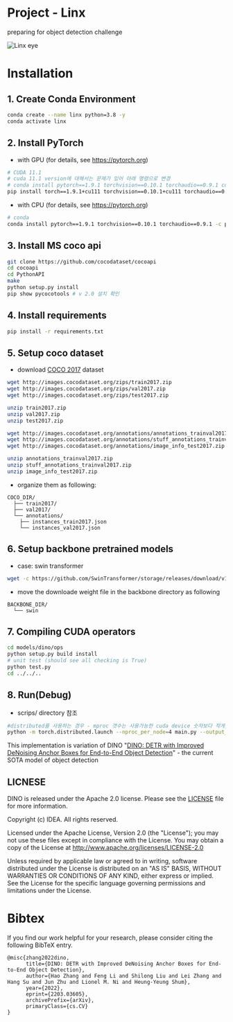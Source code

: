 # Project - Linx

preparing for object detection challenge

![Linx eye](https://user-images.githubusercontent.com/15726007/177371786-167eb74b-3953-435a-9aa2-d1bb779f1688.png)

# Installation

## 1. Create Conda Environment

```bash
conda create --name linx python=3.8 -y
conda activate linx
```

## 2. Install PyTorch

- with GPU (for details, see https://pytorch.org)

```bash
# CUDA 11.1
# cuda 11.1 version에 대해서는 문제가 있어 아래 명령으로 변경
# conda install pytorch==1.9.1 torchvision==0.10.1 torchaudio==0.9.1 cudatoolkit=10.2 -c pytorch
pip install torch==1.9.1+cu111 torchvision==0.10.1+cu111 torchaudio==0.9.1 -f https://download.pytorch.org/whl/torch_stable.html
```

- with CPU (for details, see https://pytorch.org)

```bash
# conda
conda install pytorch==1.9.1 torchvision==0.10.1 torchaudio==0.9.1 -c pytorch
```

## 3. Install MS coco api
```bash
git clone https://github.com/cocodataset/cocoapi
cd cocoapi
cd PythonAPI
make
python setup.py install
pip show pycocotools # v 2.0 설치 확인 
```


## 4. Install requirements
```bash
pip install -r requirements.txt
```

## 5. Setup coco dataset 
- download [COCO 2017](https://cocodataset.org/) dataset 
```bash
wget http://images.cocodataset.org/zips/train2017.zip
wget http://images.cocodataset.org/zips/val2017.zip
wget http://images.cocodataset.org/zips/test2017.zip

unzip train2017.zip
unzip val2017.zip
unzip test2017.zip

wget http://images.cocodataset.org/annotations/annotations_trainval2017.zip
wget http://images.cocodataset.org/annotations/stuff_annotations_trainval2017.zip
wget http://images.cocodataset.org/annotations/image_info_test2017.zip

unzip annotations_trainval2017.zip
unzip stuff_annotations_trainval2017.zip
unzip image_info_test2017.zip
```

- organize them as following:
```
COCO_DIR/
  ├── train2017/
  ├── val2017/
  └── annotations/
  	├── instances_train2017.json
  	└── instances_val2017.json
```

## 6. Setup backbone pretrained models
- case: swin transformer
```bash
wget -c https://github.com/SwinTransformer/storage/releases/download/v1.0.0/swin_large_patch4_window12_384_22k.pth
```
- move the downloade weight file in the backbone directory as following
```
BACKBONE_DIR/
  └── swin
```

## 7. Compiling CUDA operators
```sh
cd models/dino/ops
python setup.py build install
# unit test (should see all checking is True)
python test.py
cd ../../..
```

## 8. Run(Debug) 
- scrips/ directory 참조
```sh
#distributed를 사용하는 경우 - mproc 갯수는 사용가능한 cuda device 숫자보다 작게, 
python -m torch.distributed.launch --nproc_per_node=4 main.py --output_dir logs/dino/swin -c config/DINO/DINO_4scale_swin.py --coco_path /home/ubuntu/.linx/datasets/coco_2017 --options dn_scalar=100 embed_init_tgt=TRUE dn_label_coef=1.0 dn_bbox_coef=1.0 use_ema=False dn_box_noise_scale=1.0 backbone_dir=/home/ubuntu/.linx/backbones/swin
```

This implementation is variation of DINO "[DINO: DETR with Improved DeNoising Anchor Boxes for End-to-End Object Detection](https://arxiv.org/abs/2203.03605)" - the current SOTA model of object detection


## LICNESE
DINO is released under the Apache 2.0 license. Please see the [LICENSE](LICNESE) file for more information.

Copyright (c) IDEA. All rights reserved.

Licensed under the Apache License, Version 2.0 (the "License"); you may not use these files except in compliance with the License. You may obtain a copy of the License at http://www.apache.org/licenses/LICENSE-2.0

Unless required by applicable law or agreed to in writing, software distributed under the License is distributed on an "AS IS" BASIS, WITHOUT WARRANTIES OR CONDITIONS OF ANY KIND, either express or implied. See the License for the specific language governing permissions and limitations under the License.

# Bibtex
If you find our work helpful for your research, please consider citing the following BibTeX entry.   
```
@misc{zhang2022dino,
      title={DINO: DETR with Improved DeNoising Anchor Boxes for End-to-End Object Detection}, 
      author={Hao Zhang and Feng Li and Shilong Liu and Lei Zhang and Hang Su and Jun Zhu and Lionel M. Ni and Heung-Yeung Shum},
      year={2022},
      eprint={2203.03605},
      archivePrefix={arXiv},
      primaryClass={cs.CV}
}
```
